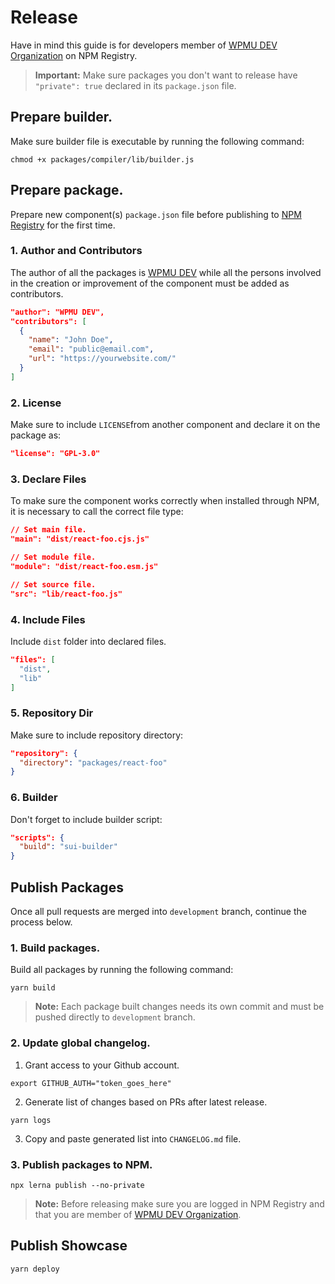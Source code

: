# Release

Have in mind this guide is for developers member of [WPMU DEV Organization](https://www.npmjs.com/package/@wpmudev/shared-ui/) on NPM Registry.

> **Important:** Make sure packages you don't want to release have `"private": true` declared in its `package.json` file.

## Prepare builder.

Make sure builder file is executable by running the following command:

```
chmod +x packages/compiler/lib/builder.js
```

## Prepare package.

Prepare new component(s) `package.json` file before publishing to [NPM Registry](https://www.npmjs.com/) for the first time.

### 1. Author and Contributors

The author of all the packages is [WPMU DEV](https://premium.wpmudev.org/) while all the persons involved in the creation or improvement of the component must be added as contributors.

```json
"author": "WPMU DEV",
"contributors": [
  {
    "name": "John Doe",
    "email": "public@email.com",
    "url": "https://yourwebsite.com/"
  }
]
```

### 2. License

Make sure to include `LICENSE`from another component and declare it on the package as:

```json
"license": "GPL-3.0"
```

### 3. Declare Files

To make sure the component works correctly when installed through NPM, it is necessary to call the correct file type:

```json
// Set main file.
"main": "dist/react-foo.cjs.js"

// Set module file.
"module": "dist/react-foo.esm.js"

// Set source file.
"src": "lib/react-foo.js"
```

### 4. Include Files

Include `dist` folder into declared files.

```json
"files": [
  "dist",
  "lib"
]
```

### 5. Repository Dir

Make sure to include repository directory:

```json
"repository": {
  "directory": "packages/react-foo"
}
```

### 6. Builder

Don't forget to include builder script:

```json
"scripts": {
  "build": "sui-builder"
}
```

## Publish Packages

Once all pull requests are merged into `development` branch, continue the process below.

### 1. Build packages.

Build all packages by running the following command:

```
yarn build
```

>**Note:** Each package built changes needs its own commit and must be pushed directly to `development` branch.


### 2. Update global changelog.

1. Grant access to your Github account.

```
export GITHUB_AUTH="token_goes_here"
```

2. Generate list of changes based on PRs after latest release.

```
yarn logs
```

3. Copy and paste generated list into `CHANGELOG.md` file.

### 3. Publish packages to NPM.

```
npx lerna publish --no-private
```

>**Note:** Before releasing make sure you are logged in NPM Registry and that you are member of [WPMU DEV Organization](https://www.npmjs.com/package/@wpmudev/shared-ui/).

## Publish Showcase

```
yarn deploy
```